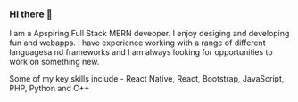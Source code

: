 ### Hi there 👋

I am a Apspiring Full Stack MERN deveoper. I enjoy desiging and developing fun and webapps. I have experience working with a range of different languagesa nd frameworks and I am always looking for opportunities to work on something new.

Some of my key skills include - React Native, React, Bootstrap, JavaScript, PHP, Python and C++

<!--
**manavendrasen/manavendrasen** is a ✨ _special_ ✨ repository because its `README.md` (this file) appears on your GitHub profile.

Here are some ideas to get you started:
- 💬 Ask me about anything!
- 🔭 I’m currently working on something secret! ;)
- 🌱 I’m currently learning React.
- 📫 Reach out to me: manavendra4288@gmail.com
- 💻 Check out my website: https://www.mavn.live
- ⚡ Fun fact: I like Pokemon and know mostly all 800+ of em.
-->
